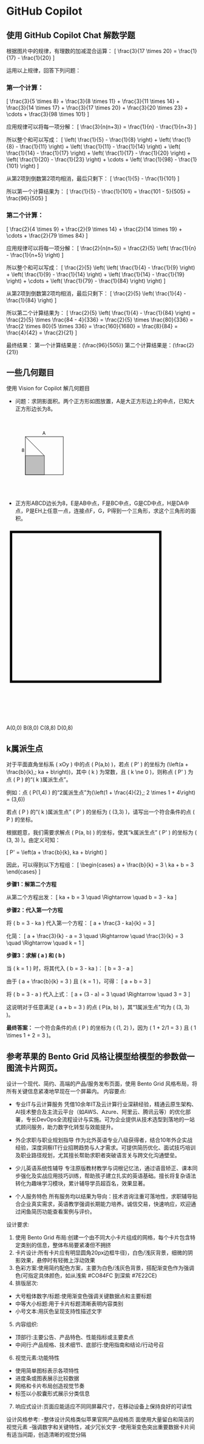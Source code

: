 # GitHub Copilot
## 使用 GitHub Copilot Chat 解数学题

根据图片中的规律，有理数的加减混合运算：
\[
\frac{3}{17 \times 20} = \frac{1}{17} - \frac{1}{20}
\]

运用以上规律，回答下列问题：

### 第一个计算：
\[
\frac{3}{5 \times 8} + \frac{3}{8 \times 11} + \frac{3}{11 \times 14} + \frac{3}{14 \times 17} + \frac{3}{17 \times 20} + \frac{3}{20 \times 23} + \cdots + \frac{3}{98 \times 101}
\]

应用规律可以将每一项分解：
\[
\frac{3}{n(n+3)} = \frac{1}{n} - \frac{1}{n+3}
\]

所以整个和可以写成：
\[
\left( \frac{1}{5} - \frac{1}{8} \right) + \left( \frac{1}{8} - \frac{1}{11} \right) + \left( \frac{1}{11} - \frac{1}{14} \right) + \left( \frac{1}{14} - \frac{1}{17} \right) + \left( \frac{1}{17} - \frac{1}{20} \right) + \left( \frac{1}{20} - \frac{1}{23} \right) + \cdots + \left( \frac{1}{98} - \frac{1}{101} \right)
\]

从第2项到倒数第2项均相消，最后只剩下：
\[
\frac{1}{5} - \frac{1}{101}
\]

所以第一个计算结果为：
\[
\frac{1}{5} - \frac{1}{101} = \frac{101 - 5}{505} = \frac{96}{505}
\]

### 第二个计算：
\[
\frac{2}{4 \times 9} + \frac{2}{9 \times 14} + \frac{2}{14 \times 19} + \cdots + \frac{2}{79 \times 84}
\]

应用规律可以将每一项分解：
\[
\frac{2}{n(n+5)} = \frac{2}{5} \left( \frac{1}{n} - \frac{1}{n+5} \right)
\]

所以整个和可以写成：
\[
\frac{2}{5} \left( \left( \frac{1}{4} - \frac{1}{9} \right) + \left( \frac{1}{9} - \frac{1}{14} \right) + \left( \frac{1}{14} - \frac{1}{19} \right) + \cdots + \left( \frac{1}{79} - \frac{1}{84} \right) \right)
\]

从第2项到倒数第2项均相消，最后只剩下：
\[
\frac{2}{5} \left( \frac{1}{4} - \frac{1}{84} \right)
\]

所以第二个计算结果为：
\[
\frac{2}{5} \left( \frac{1}{4} - \frac{1}{84} \right) = \frac{2}{5} \times \frac{84 - 4}{336} = \frac{2}{5} \times \frac{80}{336} = \frac{2 \times 80}{5 \times 336} = \frac{160}{1680} = \frac{8}{84} = \frac{4}{42} = \frac{2}{21}
\]

最终结果：
第一个计算结果是：\(\frac{96}{505}\)
第二个计算结果是：\(\frac{2}{21}\)

## 一些几何题目
使用 Vision for Copilot 解几何题目

* 问题：求阴影面积。两个正方形如图放置，A是大正方形边上的中点，已知大正方形边长为8。


<svg width="200" height="200" xmlns="http://www.w3.org/2000/svg">
  <!-- 大正方形 -->
  <rect x="50" y="50" width="100" height="100" fill="none" stroke="black" />
  <!-- 小正方形 -->
  <rect x="50" y="100" width="50" height="50" fill="none" stroke="black" />
  <!-- 斜线 -->
  <line x1="50" y1="50" x2="100" y2="100" stroke="black" />
  <!-- 阴影部分 -->
  <rect x="50" y="100" width="50" height="50" fill="grey" fill-opacity="0.5" />
  <!-- 标注A -->
  <text x="95" y="45" font-size="12" fill="black">A</text>
  <!-- 标注8 -->
  <text x="40" y="90" font-size="12" fill="black">8</text>
</svg>


* 正方形ABCD边长为8，E是AB中点，F是BC中点，G是CD中点，H是DA中点，P是EH上任意一点，连接点F，G，P得到一个三角形，求这个三角形的面积。
<svg width="600" height="600" viewBox="-2 -2 82 82" xmlns="http://www.w3.org/2000/svg">
  <!-- 正方形ABCD -->
  <rect x="0" y="0" width="64" height="64" fill="none" stroke="black" stroke-width="1"/>

  <!-- 顶点标注 -->
  <text x="0" y="70">A(0,0)</text>
  <text x="60" y="70">B(8,0)</text>
  <text x="60" y="-5">C(8,8)</text>
  <text x="-10" y="-5">D(0,8)</text>

  <!-- 边中点E,F,G,H -->
  <circle cx="32" cy="0" r="3" fill="red"/> <!-- E(4,0) -->
  <circle cx="64" cy="32" r="3" fill="red"/> <!-- F(8,4) -->
  <circle cx="32" cy="64" r="3" fill="red"/> <!-- G(4,8) -->
  <circle cx="0" cy="32" r="3" fill="red"/> <!-- H(0,4) -->

  <!-- 线段EH -->
  <path d="M32,0 L0,32" stroke="blue" stroke-width="1"/>

  <!-- 任意点P（示例中点） -->
  <circle cx="16" cy="16" r="3" fill="green"/> <!-- P(2,2) -->

  <!-- 三角形FGP -->
  <path d="M64,32 L32,64 L16,16 Z" fill="none" stroke="purple" stroke-width="1"/>
</svg>

## k属派生点
对于平面直角坐标系 \( xOy \) 中的点 \( P(a,b) \)，若点 \( P' \) 的坐标为 \(\left(a + \frac{b}{k},\; ka + b\right)\)，其中 \( k \) 为常数，且 \( k \ne 0 \)，则称点 \( P' \) 为点 \( P \) 的“\( k \)属派生点”。

例如：点 \( P(1,4) \) 的“2属派生点”为\(\left(1 + \frac{4}{2},\; 2 \times 1 + 4\right) = (3,6)\)

若点 \( P \) 的“\( k \)属派生点” \( P' \) 的坐标为 \( (3,3) \)，请写出一个符合条件的点 \( P \) 的坐标。

根据题意，我们需要求解点 \( P(a, b) \) 的坐标，使其“k属派生点” \( P' \) 的坐标为 \( (3, 3) \)。由定义可知：

\[
P' = \left(a + \frac{b}{k}, ka + b\right)
\]

因此，可以得到以下方程组：
\[
\begin{cases}
a + \frac{b}{k} = 3 \\
ka + b = 3
\end{cases}
\]

**步骤1：解第二个方程**

从第二个方程出发：
\[
ka + b = 3 \quad \Rightarrow \quad b = 3 - ka
\]

**步骤2：代入第一个方程**

将 \( b = 3 - ka \) 代入第一个方程：
\[
a + \frac{3 - ka}{k} = 3
\]

化简：
\[
a + \frac{3}{k} - a = 3 \quad \Rightarrow \quad \frac{3}{k} = 3 \quad \Rightarrow \quad k = 1
\]

**步骤3：求解 \( a \) 和 \( b \)**

当 \( k = 1 \) 时，将其代入 \( b = 3 - ka \)：
\[
b = 3 - a
\]

由于 \( a + \frac{b}{k} = 3 \) 且 \( k = 1 \)，可得：
\[
a + b = 3
\]

将 \( b = 3 - a \) 代入上式：
\[
a + (3 - a) = 3 \quad \Rightarrow \quad 3 = 3
\]

这说明对于任意满足 \( a + b = 3 \) 的点 \( P(a, b) \)，其“1属派生点”均为 \( (3, 3) \)。

**最终答案：**
一个符合条件的点 \( P \) 的坐标为 \( (1, 2) \)，因为 \( 1 + 2/1 = 3 \) 且 \( 1 \times 1 + 2 = 3 \)。


## 参考苹果的 Bento Grid 风格让模型给模型的参数做一图流卡片网页。


设计一个现代、简约、高端的产品/服务发布页面，使用 Bento Grid 风格布局，将所有关键信息紧凑地早现在一个屏幕内。
内容要点:

* 专业IT与云计算服务
凭借10余年IT及云计算行业深耕经验，精通云原生架构、AI技术整合及主流云平台（如AWS、Azure、阿里云、腾讯云等）的优化部署，专长DevOps全流程设计与实施。可为企业提供从技术选型到落地的一站式顾问服务，助力数字化转型与效能提升。

* 外企求职与职业规划指导
作为北外英语专业八级获得者，结合10年外企实战经验，深度洞察IT行业招聘趋势与人才需求。可提供简历优化、面试技巧培训及职业路径规划，尤其擅长帮助求职者突破语言关与跨文化沟通壁垒。

* 少儿英语系统性辅导
专注原版教材教学与词根记忆法，通过语音矫正、课本同步强化及实战应用技巧训练，帮助孩子建立扎实的英语基础。擅长将复杂语法转化为趣味学习模块，累计辅导学员超百名，效果显著。

* 个人服务特色
所有服务均以结果为导向：技术咨询注重可落地性，求职辅导贴合企业真实需求，英语教学强调长期能力培养。诚信交易，快速响应，欢迎通过闲鱼简历功能查看案例与评价。

设计要求:
1. 使用 Bento Grid 布局:创建一个由不同大小卡片组成的网格，每个卡片包含特定类别的信息，整体布局要紧凑但不拥挤
2. 卡片设计:所有卡片应有明显圆角20px边框牛径)，白色/浅灰背景，细微的阴影效果，悬停时有轻微上浮动效果
3. 色彩方案:使用简约配色方案，主要为白色/浅灰色背景，搭配渐变色作为强调色(可指定具体颜色，如从浅紫 #CO84FC 到深紫 #7E22CE)
4. 排版层次:
* 大号粗体数字/标题:使用渐变色强调关键数据点和主要标题
* 中等大小标题:用于卡片标题清晰表明内容类别
* 小号文本:用灰色呈现支持性描述文字
5. 内容组织:
* 顶部行:主要公告、产品特色、性能指标或主要卖点
* 中间行:产品规格、技术细节、底部行:使用指南和结论/行动号召

6. 视觉元素:功能特性
* 使用简单图标表示各项特性
* 进度条或图表展示比较数据
* 网格和卡片布局创造视觉节奏
* 标签以小胶囊形式展示分类信息

7. 响应式设计:页面应能适应不同同屏幕尺寸，在移动设备上保持良好的可读性


设计风格参考:
-整体设计风格类似苹果官网产品规格页 面使用大量留白和简洁的视觉元素
-强调数字和关键特性，减少冗长文字
-使用渐变色突出重要数据卡片间有适当间距，创造清晰的视觉分隔
